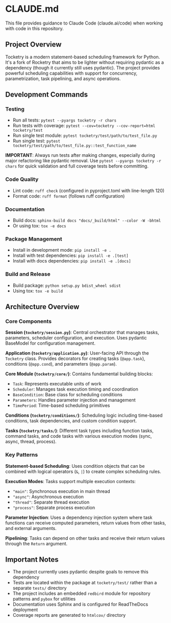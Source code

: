 # CLAUDE.md

This file provides guidance to Claude Code (claude.ai/code) when working with code in this repository.

## Project Overview

Tocketry is a modern statement-based scheduling framework for Python. It's a fork of Rocketry that aims to be lighter without requiring pydantic as a dependency (though it currently still uses pydantic). The project provides powerful scheduling capabilities with support for concurrency, parametrization, task pipelining, and async operations.

## Development Commands

### Testing
- Run all tests: `pytest --pyargs tocketry -r chars`
- Run tests with coverage: `pytest --cov=tocketry --cov-report=html tocketry/test`
- Run single test module: `pytest tocketry/test/path/to/test_file.py`
- Run single test: `pytest tocketry/test/path/to/test_file.py::test_function_name`

**IMPORTANT**: Always run tests after making changes, especially during major refactoring like pydantic removal. Use `pytest --pyargs tocketry -r chars` for quick validation and full coverage tests before committing.

### Code Quality
- Lint code: `ruff check` (configured in pyproject.toml with line-length 120)
- Format code: `ruff format` (follows ruff configuration)

### Documentation
- Build docs: `sphinx-build docs "docs/_build/html" --color -W -bhtml`
- Or using tox: `tox -e docs`

### Package Management
- Install in development mode: `pip install -e .`
- Install with test dependencies: `pip install -e .[test]`
- Install with docs dependencies: `pip install -e .[docs]`

### Build and Release
- Build package: `python setup.py bdist_wheel sdist`
- Using tox: `tox -e build`

## Architecture Overview

### Core Components

**Session (`tocketry/session.py`)**: Central orchestrator that manages tasks, parameters, scheduler configuration, and execution. Uses pydantic BaseModel for configuration management.

**Application (`tocketry/application.py`)**: User-facing API through the `Tocketry` class. Provides decorators for creating tasks (`@app.task`), conditions (`@app.cond`), and parameters (`@app.param`).

**Core Module (`tocketry/core/`)**: Contains fundamental building blocks:
- `Task`: Represents executable units of work
- `Scheduler`: Manages task execution timing and coordination  
- `BaseCondition`: Base class for scheduling conditions
- `Parameters`: Handles parameter injection and management
- `TimePeriod`: Time-based scheduling primitives

**Conditions (`tocketry/conditions/`)**: Scheduling logic including time-based conditions, task dependencies, and custom condition support.

**Tasks (`tocketry/tasks/`)**: Different task types including function tasks, command tasks, and code tasks with various execution modes (sync, async, thread, process).

### Key Patterns

**Statement-based Scheduling**: Uses condition objects that can be combined with logical operators (`&`, `|`) to create complex scheduling rules.

**Execution Modes**: Tasks support multiple execution contexts:
- `"main"`: Synchronous execution in main thread
- `"async"`: Asynchronous execution 
- `"thread"`: Separate thread execution
- `"process"`: Separate process execution

**Parameter Injection**: Uses a dependency injection system where task functions can receive computed parameters, return values from other tasks, and external arguments.

**Pipelining**: Tasks can depend on other tasks and receive their return values through the `Return` argument.

## Important Notes

- The project currently uses pydantic despite goals to remove this dependency
- Tests are located within the package at `tocketry/test/` rather than a separate `tests/` directory
- The project includes an embedded `redbird` module for repository patterns and `pybox` for utilities
- Documentation uses Sphinx and is configured for ReadTheDocs deployment
- Coverage reports are generated to `htmlcov/` directory